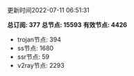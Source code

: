 更新时间2022-07-11 06:51:31

**总订阅: 377**
**总节点: 15593**
**有效节点: 4426**
- trojan节点: 394
- ss节点: 1680
- ssr节点: 59
- v2ray节点: 2293
